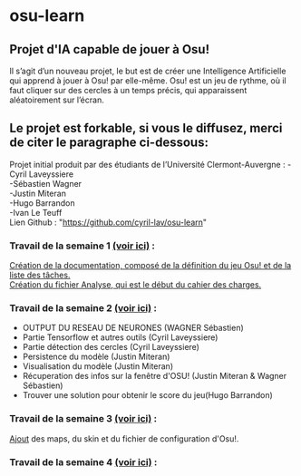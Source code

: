 # osu-learn  
## Projet d'IA capable de jouer à Osu!  

Il s’agit d’un nouveau projet, le but est de créer une Intelligence Artificielle qui apprend à jouer à Osu! par elle-même. Osu! est un jeu de rythme, où il faut cliquer sur des cercles à un temps précis, qui apparaissent aléatoirement sur l’écran.

## Le projet est forkable, si vous le diffusez, merci de citer le paragraphe ci-dessous:
Projet initial produit par des étudiants de l’Université Clermont-Auvergne :
  -Cyril Laveyssiere  
  -Sébastien Wagner  
  -Justin Miteran  
  -Hugo Barrandon  
  -Ivan Le Teuff  
Lien Github : "https://github.com/cyril-lav/osu-learn"



### Travail de la semaine 1 [(voir ici)](TravailParSemaine/semaine1/semaine1.md) :  
[Création de la documentation, composé de la définition du jeu Osu! et de la liste des tâches.](TravailParSemaine/semaine1/documentatation.odt)  
[Création du fichier Analyse, qui est le début du cahier des charges.](TravailParSemaine/semaine1/analyse.odt)


### Travail de la semaine 2 [(voir ici)](TravailParSemaine/semaine2/semaine2.md) :  
- OUTPUT DU RESEAU DE NEURONES (WAGNER Sébastien)  
- Partie Tensorflow et autres outils (Cyril Laveyssiere)  
- Partie détection des cercles (Cyril Laveyssiere)  
- Persistence du modèle (Justin Miteran)  
- Visualisation du modèle (Justin Miteran)  
- Récuperation des infos sur la fenêtre d'OSU! (Justin Miteran & Wagner Sébastien)
- Trouver une solution pour obtenir le score du jeu(Hugo Barrandon)  

### Travail de la semaine 3 [(voir ici)](TravailParSemaine/semaine3/semaine3.md) :  
[Ajout](Config_Osu/config_Osu.md) des maps, du skin et du fichier de configuration d'Osu!.

### Travail de la semaine 4 [(voir ici)](TravailParSemaine/semaine4/semaine4.md) :  
